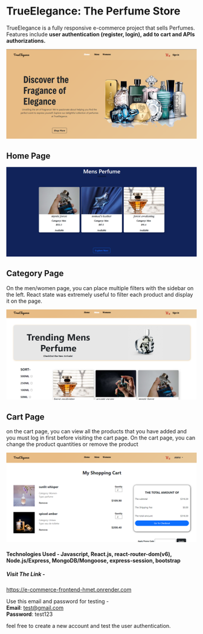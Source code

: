 # TrueElegance: The Perfume Store
TrueElegance is a fully responsive e-commerce project that sells Perfumes. Features include **user authentication (register, login), add to cart and APIs authorizations.**

![Overview](images/overview.png)

## Home Page
![homepage](images/homepage.png)

## Category Page
On the men/women page, you can place multiple filters with the sidebar on the left. React state was extremely useful to filter each product and display it on the page.

![categoryPage](images/category.png)

## Cart Page
on the cart page, you can view all the products that you have added and you must log in first before visiting the cart page. On the cart page, you can change the product quantities or remove the product

![CartPage](images/cart.png)

#### Technologies Used - Javascript, React.js, react-router-dom(v6), Node.js/Express, MongoDB/Mongoose, express-session, bootstrap


##### Visit The Link -
https://e-commerce-frontend-hmet.onrender.com

Use this email and password for testing -\
**Email**: test@gmail.com\
**Password**: test123

feel free to create a new account and test the user 
authentication.